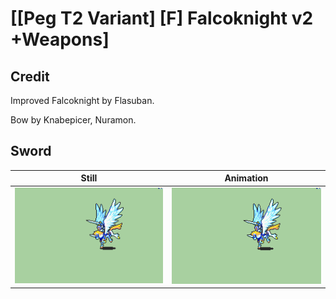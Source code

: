 # [\[Peg T2 Variant\] \[F\] Falcoknight v2 +Weapons]

## Credit

Improved Falcoknight by Flasuban.

Bow by Knabepicer, Nuramon.
	
## Sword

| Still | Animation |
| :---: | :-------: |
| ![Sword still](./Sword_000.png) | ![Sword animation](./Sword.gif) |
